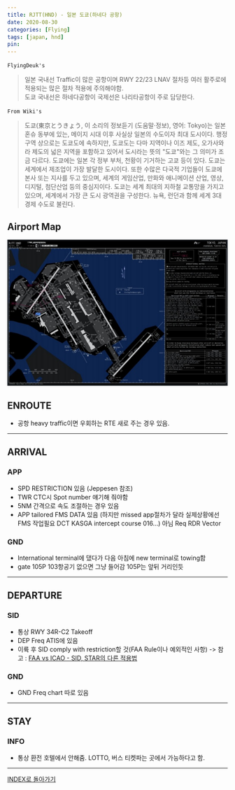```yaml
---
title: RJTT(HND) - 일본 도쿄(하네다 공항)
date: 2020-08-30
categories: [Flying]
tags: [japan, hnd]
pin:
---
```


`FlyingDeuk's`
>일본 국내선 Traffic이 많은 공항이며 RWY 22/23 LNAV 절차등 여러 활주로에 적용되는 많은 절차 적용에 주의해야함.  <br>
도쿄 국내선은 하네다공항이 국제선은 나리타공항이 주로 담당한다.

`From Wiki's`
>도쿄(東京とうきょう, 이 소리의 정보듣기 (도움말·정보), 영어: Tokyo)는 일본 혼슈 동부에 있는, 메이지 시대 이후 사실상 일본의 수도이자 최대 도시이다. 행정 구역 상으로는 도쿄도에 속하지만, 도쿄도는 다마 지역이나 이즈 제도, 오가사와라 제도의 넓은 지역을 포함하고 있어서 도시라는 뜻의 "도쿄"와는 그 의미가 조금 다르다.
도쿄에는 일본 각 정부 부처, 천황이 기거하는 고쿄 등이 있다. 도쿄는 세계에서 제조업이 가장 발달한 도시이다. 또한 수많은 다국적 기업들이 도쿄에 본사 또는 지사를 두고 있으며, 세계의 게임산업, 만화와 애니메이션 산업, 영상, 디지털, 첨단산업 등의 중심지이다. 도쿄는 세계 최대의 지하철 교통망을 가지고 있으며, 세계에서 가장 큰 도시 광역권을 구성한다. 뉴욕, 런던과 함께 세계 3대 경제 수도로 불린다.

## Airport Map
![hnd](/img/flying/airport/hnd_ap.jpg)

## ENROUTE
- 공항 heavy traffic이면 우회하는 RTE 새로 주는 경우 있음.

---

## ARRIVAL
### APP
- SPD RESTRICTION 있음 (Jeppesen 참조)
- TWR CTC시 Spot number 얘기해 줘야함
- 5NM 간격으로 속도 조절하는 경우 있음
- APP tailored FMS DATA 있음 (하지만 missed app절차가 달라 실제상황에선 FMS 작업필요 DCT KASGA intercept course 016…) 아님 Req RDR Vector

### GND
- International terminal에 댔다가 다음 아침에 new terminal로 towing함
- gate 105P 103항공기 없으면 그냥 들어감 105P는 앞뒤 거리인듯

---------

## DEPARTURE
### SID
- 통상 RWY 34R-C2 Takeoff
- DEP Freq ATIS에 있음
- 이륙 후 SID comply with restriction할 것(FAA Rule이나 예외적인 사항) -> 참고 : [FAA vs ICAO - SID, STAR의 다른 적용법](/posts/STAR-SID/)

### GND
- GND Freq chart 따로 있음

--------

## STAY
### INFO
- 통상 환전 호텔에서 안해줌. LOTTO, 버스 티켓파는 곳에서 가능하다고 함.

----

[INDEX로 돌아가기](/posts/KoreaJapanChina/)
